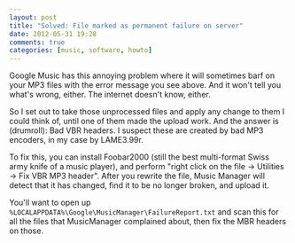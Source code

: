 ```yaml
---
layout: post
title: "Solved: File marked as permanent failure on server"
date: 2012-05-31 19:28
comments: true
categories: [music, software, howto]
---
```

Google Music has this annoying problem where it will sometimes barf on your MP3
files with the error message you see above. And it won't tell you what's wrong,
either. The internet doesn't know, either.

<!-- more -->
So I set out to take those unprocessed files and apply any change to them I
could think of, until one of them made the upload work. And the answer is
(drumroll): Bad VBR headers. I suspect these are created by bad MP3 encoders, in
my case by LAME3.99r.

To fix this, you can install Foobar2000 (still the best multi-format Swiss army
knife of a music player), and perform "right click on the file -> Utilities ->
Fix VBR MP3 header". After you rewrite the file, Music Manager will detect that
it has changed, find it to be no longer broken, and upload it.

You'll want to open up `%LOCALAPPDATA%\Google\MusicManager\FailureReport.txt` and
scan this for all the files that MusicManager complained about, then fix the MBR
headers on those. 
